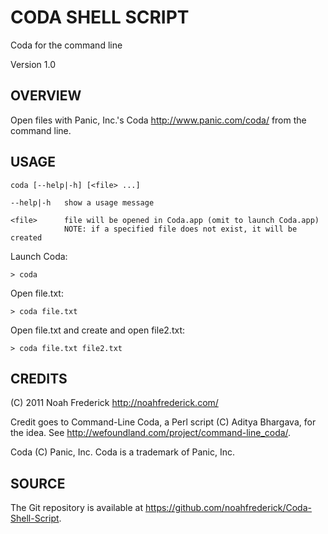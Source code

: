 CODA SHELL SCRIPT
=================
Coda for the command line

Version 1.0


OVERVIEW
-----------------
Open files with Panic, Inc.'s Coda <http://www.panic.com/coda/> from the command line.


USAGE
-----------------
	coda [--help|-h] [<file> ...]

	--help|-h   show a usage message

	<file>      file will be opened in Coda.app (omit to launch Coda.app)
	            NOTE: if a specified file does not exist, it will be created

Launch Coda:

	> coda

Open file.txt:

	> coda file.txt

Open file.txt and create and open file2.txt:

	> coda file.txt file2.txt


CREDITS
-----------------
(C) 2011 Noah Frederick <http://noahfrederick.com/>

Credit goes to Command-Line Coda, a Perl script (C) Aditya Bhargava, for the idea.
See <http://wefoundland.com/project/command-line_coda/>.

Coda (C) Panic, Inc. Coda is a trademark of Panic, Inc.


SOURCE
-----------------
The Git repository is available at <https://github.com/noahfrederick/Coda-Shell-Script>.

